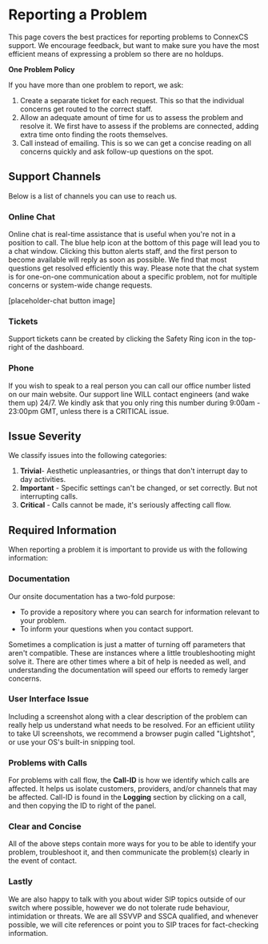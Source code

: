 # Reporting a Problem
This page covers the best practices for reporting problems to ConnexCS support.  We encourage feedback, but want to make sure you have the most efficient means of expressing a problem so there are no holdups.

**One Problem Policy**

If you have more than one problem to report, we ask:

1. Create a separate ticket for each request.  This so that the individual concerns get routed to the correct staff.
2. Allow an adequate amount of time for us to assess the problem and resolve it.  We first have to assess if the problems are connected, adding extra time onto finding the roots themselves.
3. Call instead of emailing.  This is so we can get a concise reading on all concerns quickly and ask follow-up questions on the spot.

## Support Channels
Below is a list of channels you can use to reach us.

### Online Chat

Online chat is real-time assistance that is useful when you're not in a position to call.  The blue help icon at the bottom of this page will lead you to a chat window.  Clicking this button alerts staff, and the first person to become available will reply as soon as possible.  We find that most questions get resolved efficiently this way. Please note that the chat system is for one-on-one communication about a specific problem, not for multiple concerns or system-wide change requests. 

[placeholder-chat button image]

### Tickets

Support tickets cann be created by clicking the Safety Ring icon in the top-right of the dashboard.

### Phone

If you wish to speak to a real person you can call our office number listed on our main website. Our support line WILL contact engineers (and wake them up) 24/7. We kindly ask that you only ring this number during 9:00am - 23:00pm GMT, unless there is a CRITICAL issue.

## Issue Severity

We classify issues into the following categories:

1. **Trivial**- Aesthetic unpleasantries, or things that don't interrupt day to day activities.
2. **Important** - Specific settings can't be changed, or set correctly. But not interrupting calls.
3. **Critical** - Calls cannot be made, it's seriously affecting call flow.

## Required Information

When reporting a problem it is important to provide us with the following information:

### Documentation

Our onsite documentation has a two-fold purpose:

* To provide a repository where you can search for information relevant to your problem.
* To inform your questions when you contact support.

Sometimes a complication is just a matter of turning off parameters that aren't compatible.  These are instances where a little troubleshooting might solve it.  There are other times where a bit of help is needed as well, and understanding the documentation will speed our efforts to remedy larger concerns. 
 
### User Interface Issue

Including a screenshot along with a clear description of the problem can really help us understand what needs to be resolved.  For an efficient utility to take UI screenshots, we recommend a browser pugin called "Lightshot", or use your OS's built-in snipping tool.

### Problems with Calls

For problems with call flow, the **Call-ID** is how we identify which calls are affected.  It helps us isolate customers, providers, and/or channels that may be affected.  Call-ID is found in the **Logging** section by clicking on a call, and then copying the ID to right of the panel.

### Clear and Concise

All of the above steps contain more ways for you to be able to identify your problem, troubleshoot it, and then communicate the problem(s) clearly in the event of contact.

### Lastly

We are also happy to talk with you about wider SIP topics outside of our switch where possible, however we do not tolerate rude behaviour, intimidation or threats.  We are all SSVVP and SSCA qualified, and whenever possible, we will cite references or point you to SIP traces for fact-checking information.
